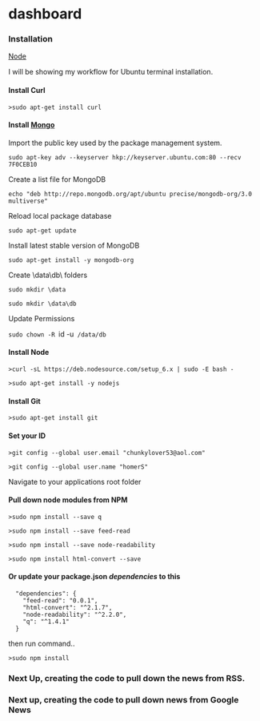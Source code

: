 # dashboard

### Installation

[Node](https://nodejs.org/en/download/package-manager/)

  I will be showing my workflow for Ubuntu terminal installation. 

#### Install Curl
`>sudo apt-get install curl`

#### Install [Mongo](https://docs.mongodb.com/v3.0/tutorial/install-mongodb-on-ubuntu/)

Import the public key used by the package management system.

`sudo apt-key adv --keyserver hkp://keyserver.ubuntu.com:80 --recv 7F0CEB10`

Create a list file for MongoDB

`echo "deb http://repo.mongodb.org/apt/ubuntu precise/mongodb-org/3.0 multiverse"`

Reload local package database

`sudo apt-get update`

Install latest stable version of MongoDB

`sudo apt-get install -y mongodb-org`

Create \data\db\ folders

`sudo mkdir \data`

`sudo mkdir \data\db`

Update Permissions

`sudo chown -R `id -u` /data/db`

#### Install Node
```
>curl -sL https://deb.nodesource.com/setup_6.x | sudo -E bash -

>sudo apt-get install -y nodejs
```

#### Install Git
`>sudo apt-get install git`

#### Set your ID
`>git config --global user.email "chunkylover53@aol.com"`

`>git config --global user.name "homerS"`
  
Navigate to your applications root folder
  
#### Pull down node modules from NPM
```
>sudo npm install --save q

>sudo npm install --save feed-read

>sudo npm install --save node-readability

>sudo npm install html-convert --save
```

#### Or update your package.json *dependencies* to this
```
  "dependencies": {
    "feed-read": "0.0.1",
    "html-convert": "^2.1.7",
    "node-readability": "^2.2.0",
    "q": "^1.4.1"
  }
```

then run command..
  
`>sudo npm install`

### Next Up, creating the code to pull down the news from RSS.

### Next up, creating the code to pull down news from Google News
